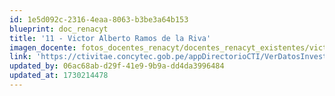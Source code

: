 ```yaml
---
id: 1e5d092c-2316-4eaa-8063-b3be3a64b153
blueprint: doc_renacyt
title: '11 - Victor Alberto Ramos de la Riva'
imagen_docente: fotos_docentes_renacyt/docentes_renacyt_existentes/victor_alberto_ramos_de_la_riva.png
link: 'https://ctivitae.concytec.gob.pe/appDirectorioCTI/VerDatosInvestigador.do?id_investigador=12495'
updated_by: 06ac68ab-d29f-41e9-9b9a-dd4da3996484
updated_at: 1730214478
---
```

